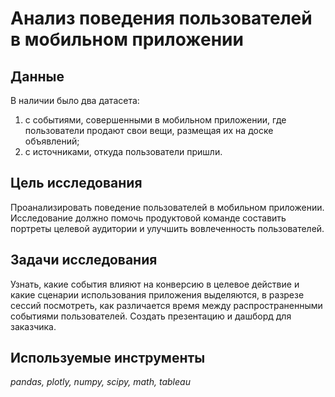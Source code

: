 # Анализ поведения пользователей в мобильном приложении 
## Данные 

В наличии было два датасета: 
1. с событиями, совершенными в мобильном приложении, где пользователи продают свои вещи, размещая их на доске объявлений;
2. c источниками, откуда пользователи пришли. 

## Цель исследования 
Проанализировать поведение пользователей в мобильном приложении. Исследование должно помочь продуктовой команде составить портреты целевой аудитории и улучшить вовлеченность пользователей.

## Задачи исследования

Узнать, какие события влияют на конверсию в целевое действие и какие сценарии использования приложения выделяются, в разрезе сессий посмотреть, как различается время между распространенными событиями пользователей. Создать презентацию и дашборд для заказчика.

## Используемые инструменты
*pandas, plotly, numpy, scipy, math, tableau*


